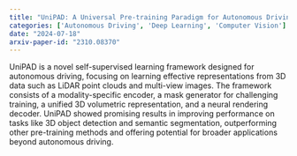 ```yaml
---
title: "UniPAD: A Universal Pre-training Paradigm for Autonomous Driving"
categories: ['Autonomous Driving', 'Deep Learning', 'Computer Vision']
date: "2024-07-18"
arxiv-paper-id: "2310.08370"
---
```

UniPAD is a novel self-supervised learning framework designed for autonomous driving, focusing on learning effective representations from 3D data such as LiDAR point clouds and multi-view images. The framework consists of a modality-specific encoder, a mask generator for challenging training, a unified 3D volumetric representation, and a neural rendering decoder. UniPAD showed promising results in improving performance on tasks like 3D object detection and semantic segmentation, outperforming other pre-training methods and offering potential for broader applications beyond autonomous driving.
